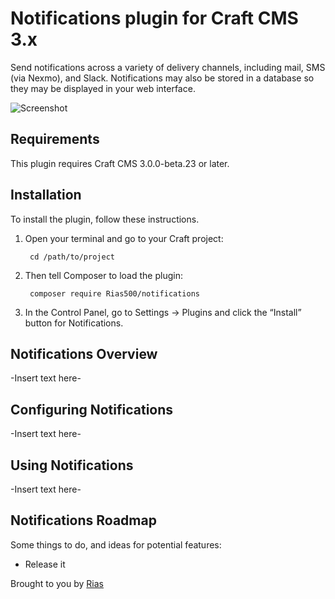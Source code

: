 # Notifications plugin for Craft CMS 3.x

Send notifications across a variety of delivery channels, including mail, SMS (via Nexmo), and Slack. Notifications may also be stored in a database so they may be displayed in your web interface.

![Screenshot](resources/img/plugin-logo.png)

## Requirements

This plugin requires Craft CMS 3.0.0-beta.23 or later.

## Installation

To install the plugin, follow these instructions.

1. Open your terminal and go to your Craft project:

        cd /path/to/project

2. Then tell Composer to load the plugin:

        composer require Rias500/notifications

3. In the Control Panel, go to Settings → Plugins and click the “Install” button for Notifications.

## Notifications Overview

-Insert text here-

## Configuring Notifications

-Insert text here-

## Using Notifications

-Insert text here-

## Notifications Roadmap

Some things to do, and ideas for potential features:

* Release it

Brought to you by [Rias](https://rias.be)
